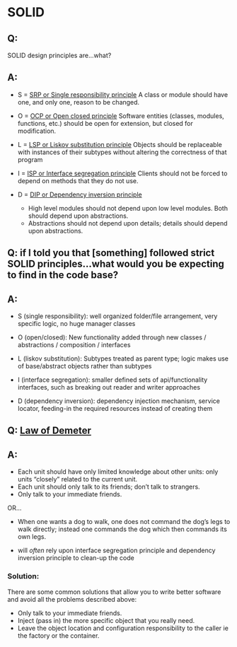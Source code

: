 # SOLID

## Q:
SOLID design principles are...what?

## A:
* S = [SRP or Single responsibility principle](https://codeburst.io/understanding-solid-principles-single-responsibility-b7c7ec0bf80)
A class or module should have one, and only one, reason to be changed.

* O = [OCP or Open closed principle](https://codeburst.io/understanding-solid-principles-open-closed-principle-e2b588b6491f)
Software entities (classes, modules, functions, etc.) should be open for extension, but closed for modification.

* L = [LSP or Liskov substitution principle](https://codeburst.io/understanding-solid-principles-liskov-substitution-principle-e7f35277d8d5)
Objects should be replaceable with instances of their subtypes without altering the correctness of that program

* I = [ISP or Interface segregation principle](https://codeburst.io/understanding-solid-principles-interface-segregation-principle-b2d57026cf6c)
Clients should not be forced to depend on methods that they do not use.

* D = [DIP or Dependency inversion principle](https://codeburst.io/understanding-solid-principles-dependency-injection-d570c15560ab)

  * High level modules should not depend upon low level modules. Both should depend upon abstractions.
  * Abstractions should not depend upon details; details should depend upon abstractions.


## Q: if I told you that [something] followed strict SOLID principles...what would you be expecting to find in the code base?

## A: 
* S (single responsibility):
well organized folder/file arrangement, very specific logic, no huge manager classes

* O (open/closed):
New functionality added through new classes / abstractions / composition / interfaces

* L (liskov substitution):
Subtypes treated as parent type; logic makes use of base/abstract objects rather than subtypes

* I (interface segregation):
smaller defined sets of api/functionality interfaces, such as breaking out reader and writer approaches

* D (dependency inversion):
dependency injection mechanism, service locator, feeding-in the required resources instead of creating them



## Q: [Law of Demeter](https://medium.com/@ipapikas/bonus-solid-series-7-5-law-of-demeter-859ac8b3c4d4)
## A:
* Each unit should have only limited knowledge about other units: only units “closely” related to the current unit.
* Each unit should only talk to its friends; don’t talk to strangers.
* Only talk to your immediate friends.

OR...

* When one wants a dog to walk, one does not command the dog’s legs to walk directly; instead one commands the dog which then commands its own legs.

* will *often* rely upon interface segregation principle and dependency inversion principle to clean-up the code

### Solution:
There are some common solutions that allow you to write better software and avoid all the problems described above:

* Only talk to your immediate friends.
* Inject (pass in) the more specific object that you really need.
* Leave the object location and configuration responsibility to the caller ie the factory or the container.



